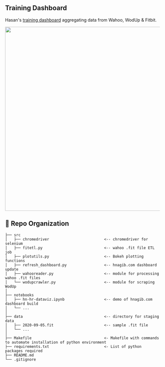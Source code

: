 ## Training Dashboard
Hasan's [training dashboard](http://hnagib.com) aggregating data from Wahoo, WodUp & Fitbit.

[<img width=600 src="https://github.com/hnagib/training-dashboard/blob/master/img/dash-demo.png">](http://hnagib.com)


:open_file_folder: Repo Organization
--------------------------------

    ├── src                
    │   ├── chromedriver                         <-- chromedriver for selenium    
    │   ├── fitetl.py                            <-- wahoo .fit file ETL job    
    │   ├── plotutils.py                         <-- Bokeh plotting functions   
    │   ├── refresh_dashboard.py                 <-- hnagib.com dashboard update
    │   ├── wahooreader.py                       <-- module for processing wahoo .fit files       
    │   └── wodupcrawler.py                      <-- module for scraping WodUp
    │
    ├── notebooks          
    │   ├── hn-hr-dataviz.ipynb                  <-- demo of hnagib.com dashboard build         
    │   └── ...            
    │
    ├── data                                     <-- directory for staging data
    │   ├── 2020-09-05.fit                       <-- sample .fit file      
    │   └── ... 
    │
    ├── Makefile                                 <- Makefile with commands to automate installation of python environment
    ├── requirements.txt                         <- List of python packages required     
    ├── README.md
    └── .gitignore         
